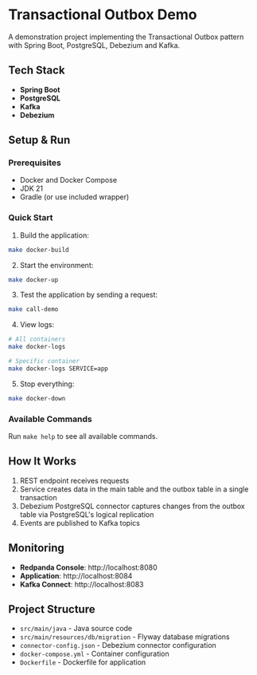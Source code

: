 # Transactional Outbox Demo

A demonstration project implementing the Transactional Outbox pattern with Spring Boot, PostgreSQL, Debezium and Kafka.

## Tech Stack

- **Spring Boot** 
- **PostgreSQL**
- **Kafka**
- **Debezium**

## Setup & Run

### Prerequisites

- Docker and Docker Compose
- JDK 21
- Gradle (or use included wrapper)

### Quick Start

1. Build the application:
```bash
make docker-build
```

2. Start the environment:
```bash
make docker-up
```

3. Test the application by sending a request:
```bash
make call-demo
```

4. View logs:
```bash
# All containers
make docker-logs

# Specific container
make docker-logs SERVICE=app
```

5. Stop everything:
```bash
make docker-down
```

### Available Commands

Run `make help` to see all available commands.

## How It Works

1. REST endpoint receives requests
2. Service creates data in the main table and the outbox table in a single transaction
3. Debezium PostgreSQL connector captures changes from the outbox table via PostgreSQL's logical replication
4. Events are published to Kafka topics

## Monitoring

- **Redpanda Console**: http://localhost:8080
- **Application**: http://localhost:8084
- **Kafka Connect**: http://localhost:8083

## Project Structure

- `src/main/java` - Java source code
- `src/main/resources/db/migration` - Flyway database migrations
- `connector-config.json` - Debezium connector configuration
- `docker-compose.yml` - Container configuration
- `Dockerfile` - Dockerfile for application
